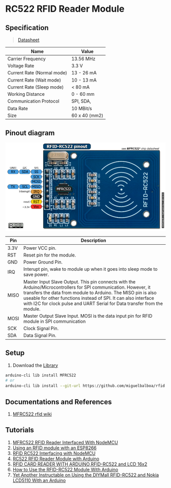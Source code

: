 # RC522 RFID Reader Module

## Specification
> [Datasheet](./MFRC522.PDF)

Name|Value
-|-
Carrier Frequency | 13.56 MHz
Voltage Rate | 3.3 V
Current Rate (Normal mode) | 13 - 26 mA
Current Rate (Wait mode) | 10 - 13 mA
Current Rate (Sleep mode) | < 80 mA
Working Distance | 0 - 60 mm
Communication Protocol | SPI, SDA, 
Data Rate | 10 MBit/s
Size | 60 x 40 (mm2)

## Pinout diagram

![Pinout](./RC522-Pinout.png)

Pin | Description
-|-
3.3V | Power VCC pin.
RST | Reset pin for the module.
GND | Power Ground Pin.
IRQ | Interupt pin, wake to module up when it goes into sleep mode to save power.
MISO | Master Input Slave Output. This pin connects with the Arduino/Microcontrollers for SPI communication. However, it transfers the data from module to Arduino. The MISO pin is also useable for other functions instead of SPI. It can also interface with I2C for clock pulse and UART Serial for Data transfer from the module.
MOSI | Master Output Slave Input. MOSI is the data input pin for RFID module in SPI communication
SCK | Clock Signal Pin.
SDA | Data Signal Pin.

## Setup
1. Download the [Library](https://github.com/miguelbalboa/rfid) 
```bash
arduino-cli lib install MFRC522
# or
arduino-cli lib install --git-url https://github.com/miguelbalboa/rfid
```

## Documentations and References
1. [MFRC522 rfid wiki](https://github.com/miguelbalboa/rfid/wiki)

## Tutorials
1. [MFRC522 RFID Reader Interfaced With NodeMCU](https://www.instructables.com/MFRC522-RFID-Reader-Interfaced-With-NodeMCU/)
2. [Using an RFID module with an ESP8266](https://www.aranacorp.com/en/using-an-rfid-module-with-an-esp8266/)
3. [RFID RC522 Interfacing with NodeMCU](https://www.electronicwings.com/nodemcu/rfid-rc522-interfacing-with-nodemcu)
4. [RC522 RFID Reader Module with Arduino](https://microcontrollerslab.com/rc522-rfid-module-arduino-tutorial/)
5. [RFID CARD READER WITH ARDUINO,RFID-RC522 and LCD 16x2](https://www.instructables.com/RFID-CARD-READER-WITH-ARDUINORFID-RC522-and-LCD-16/)
6. [How to Use the RFID-RC522 Module With Arduino](https://www.instructables.com/How-to-Use-the-RFID-RC522-Module-With-Arduino/)
7. [Yet Another Instructable on Using the DIYMall RFID-RC522 and Nokia LCD5110 With an Arduino](https://www.instructables.com/Yet-Another-Instructable-on-Using-the-DIYMall-RFID/)